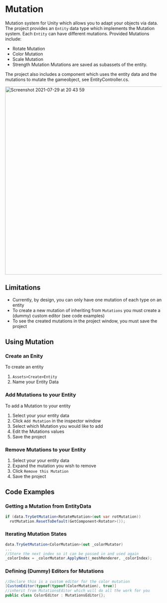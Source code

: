 # Mutation
Mutation system for Unity which allows you to adapt your objects via data. The project provides an `Entity` data type which implements the Mutation system. Each `Entity` can have different mutations. Provided Mutations include:
- Rotate Mutation
- Color Mutation
- Scale Mutation
- Strength Mutation
Mutations are saved as subassets of the entity. 

The project also includes a component which uses the entity data and the mutations to mutate the gameobject, see EntityController.cs.

<img width="603" alt="Screenshot 2021-07-29 at 20 43 59" src="https://user-images.githubusercontent.com/85991229/127555963-feb4440c-f8a3-40d6-ba4f-8ee003bbc49b.png">

## Limitations
- Currently, by design, you can only have one mutation of each type on an entity
- To create a new mutation of inheriting from `Mutations` you must create a (dummy) custom editor (see code examples)
- To see the created mutations in the project window, you must save the project

## Using Mutation
### Create an Enity
To create an entity
1. `Assets>Create>Entity`
2. Name your Entity Data

### Add Mutations to your Entity
To add a Mutation to your entity
1. Select your your entity data
2. Click `Add Mutation` in the inspector window
3. Select which Mutation you would like to add
4. Edit the Mutations values
5. Save the project

### Remove Mutations to your Entity
1. Select your your entity data
2. Expand the mutation you wish to remove
3. Click `Remove this Mutation`
4. Save the project

## Code Examples

### Getting a Mutation from EntityData
```cs
if (data.TryGetMutation<RotateMutation>(out var rotMutation))
  rotMutation.ResetToDefault(GetComponent<Rotator>());
 ```
### Iterating Mutation States
```cs
data.TryGetMutation<ColorMutation>(out _colorMutator)
...
//Store the next index so it can be passed in and used again
_colorIndex = _colorMutator.ApplyNext(_meshRenderer, _colorIndex);
```
### Defining (Dummy) Editors for Mutations
```cs
//Declare this is a custom editor for the color mutation
[CustomEditor(typeof(typeof(ColorMutation), true)]
//inherit from MutationsEditor which will do all the work for you
public class ColorEditor : MutationsEditor{};
```
